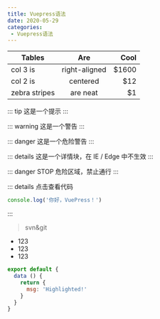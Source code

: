 ```yaml
---
title: Vuepress语法
date: 2020-05-29
categories: 
 - Vuepress语法
---
```

<!-- [[TOC]] -->

| Tables        | Are           | Cool  |
| ------------- |:-------------:| -----:|
| col 3 is      | right-aligned | $1600 |
| col 2 is      | centered      |   $12 |
| zebra stripes | are neat      |    $1 |

::: tip
这是一个提示
:::

::: warning
这是一个警告
:::

::: danger
这是一个危险警告
:::

::: details
这是一个详情块，在 IE / Edge 中不生效
:::

::: danger STOP
危险区域，禁止通行
:::

::: details 点击查看代码
```js
console.log('你好，VuePress！')
```
:::

> svn&git

- 123
- 123
- 123


``` js {4}
export default {
  data () {
    return {
      msg: 'Highlighted!'
    }
  }
}
```



